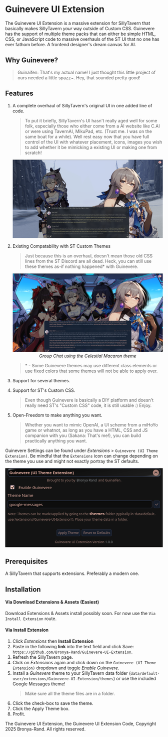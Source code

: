# Guinevere UI Extension

The Guinevere UI Extension is a massive extension for SillyTavern that basically makes SillyTavern *your* way outside of Custom CSS. Guinevere has the support of multiple theme packs that can either be simple HTML, CSS, or JavaScript code to massive overhauls of the ST UI that no one has ever fathom before. A frontend designer's dream canvas for AI.

## Why Guinevere?

> Guinaifen: That's my actual name! I just thought this little project of ours needed a little spazz~. Hey, that sounded pretty good!

## Features

1. A complete overhaul of SillyTavern's original UI in one added line of code.
    > To put it briefly, SillyTavern's UI hasn't really aged well for some folk, especially those who either come from a AI website like C.AI or were using TavernAI, MikuPad, etc. (Trust me. I was on the same boat for a while). Well rest easy now that you have full control of the UI with whatever placement, icons, images you wish to add whether it be mimicking a existing UI or making one from scratch!

    <p align="center">
        <img src=".github/preview1.png" alt="Image Preview 1">
    </p>
2. Existing Compatability with ST Custom Themes 
    > Just because this is an overhaul, doesn't mean those old CSS lines from the ST Discord are all dead. Heck, you can still use these themes as-if nothing happened\* with Guinevere.

    <p align="center">
        <img src=".github/preview2.png" alt="Image Preview 2">
        <br>
        <em>Group Chat using the Celestial Macaron theme</em>
    </p>

    > \* - Some Guinevere themes may use different class elements or use fixed colors that some themes will not be able to apply over. 

3. Support for several themes.

4. Support for ST's Custom CSS.
    > Even though Guinevere is basically a DIY platform and doesn't really need ST's "Custom CSS" code, it is still usable :) Enjoy.
5. Open-Freedom to make anything you want.
    > Whether you want to mimic OpenAI, a UI scheme from a miHoYo game or whatnot, as long as you have a HTML, CSS and JS companion with you (Sakana: That's me!), you can build practically anything you want.

Guinevere Settings can be found under _Extensions_ > `Guinevere (UI Theme Extension)`. Be mindful that the `Extensions` icon can change depending on the theme you use and might not exactly portray the ST defaults.

<p align="center">
    <img src=".github/settings.png" alt="Settings">
    <br>
</p>

## Prerequisites

A SillyTavern that supports extensions. Preferably a modern one.

## Installation


#### Via Download Extensions & Assets (Easiest)

Download Extensions & Assets install possibly soon. For now use the `Via Install Extension` route.


#### Via Install Extension

1. Click _Extensions_ then **Install Extension**
2. Paste in the following **link** into the text field and click Save: `https://github.com/Bronya-Rand/Guinevere-UI-Extension`.
3. Refresh the SillyTavern page.
4. Click on _Extensions_ again and click down on the `Guinevere (UI Theme Extension)` dropdown and toggle _Enable Guinevere_.
5. Install a *Guinevere* theme to your SillyTavern data folder (`data/default-user/extensions/Guinevere-UI-Extension/themes`) or use the included Google Messages theme!
    > Make sure all the theme files are in a folder.
6. Click the check-box to save the theme.
7. Click the Apply Theme box.
8. Profit.

The Guinevere UI Extension, the Guinevere UI Extension Code, Copyright 2025 Bronya-Rand. All rights reserved. 

